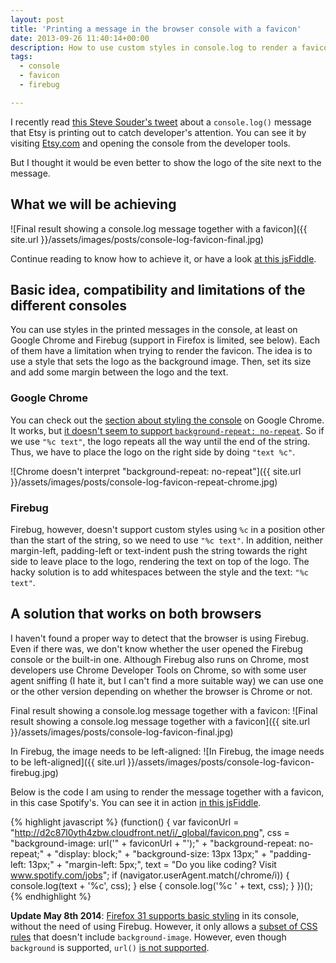 ```yaml
---
layout: post
title: 'Printing a message in the browser console with a favicon'
date: 2013-09-26 11:40:14+00:00
description: How to use custom styles in console.log to render a favicon with some text in the developer tools console.
tags:
  - console
  - favicon
  - firebug

---
```


I recently read [this Steve Souder's tweet](https://twitter.com/souders/status/378587712543944704/photo/1) about a `console.log()` message that Etsy is printing out to catch developer's attention. You can see it by visiting [Etsy.com](http://www.etsy.com) and opening the console from the developer tools.

But I thought it would be even better to show the logo of the site next to the message.

## What we will be achieving
![Final result showing a console.log message together with a favicon]({{ site.url }}/assets/images/posts/console-log-favicon-final.jpg)

Continue reading to know how to achieve it, or have a look [at this jsFiddle](http://jsfiddle.net/J3yZP/).

## Basic idea, compatibility and limitations of the different consoles
You can use styles in the printed messages in the console, at least on Google Chrome and Firebug (support in Firefox is limited, see below). Each of them have a limitation when trying to render the favicon. The idea is to use a style that sets the logo as the background image. Then, set its size and add some margin between the logo and the text.

### Google Chrome
You can check out the [section about styling the console](https://developers.google.com/chrome-developer-tools/docs/console#styling_console_output_with_css) on Google Chrome. It works, but [it doesn't seem to support `background-repeat: no-repeat`](https://plus.google.com/+AddyOsmani/posts/TanDFKEN9Kn#z12wstwg0wr5g1xoy04cepzz1lamdxbqjjg#1365803568707861). So if we use `"%c text"`, the logo repeats all the way until the end of the string. Thus, we have to place the logo on the right side by doing `"text %c"`.

![Chrome doesn't interpret "background-repeat: no-repeat"]({{ site.url }}/assets/images/posts/console-log-favicon-repeat-chrome.jpg)

### Firebug
Firebug, however, doesn't support custom styles using `%c` in a position other than the start of the string, so we need to use `"%c text"`. In addition, neither margin-left, padding-left or text-indent push the string towards the right side to leave place to the logo, rendering the text on top of the logo. The hacky solution is to add whitespaces between the style and the text: `"%c   text"`.

## A solution that works on both browsers
I haven't found a proper way to detect that the browser is using Firebug. Even if there was, we don't know whether the user opened the Firebug console or the built-in one. Although Firebug also runs on Chrome, most developers use Chrome Developer Tools on Chrome, so with some user agent sniffing (I hate it, but I can't find a more suitable way) we can use one or the other version depending on whether the browser is Chrome or not.

Final result showing a console.log message together with a favicon:
![Final result showing a console.log message together with a favicon]({{ site.url }}/assets/images/posts/console-log-favicon-final.jpg)

In Firebug, the image needs to be left-aligned:
![In Firebug, the image needs to be left-aligned]({{ site.url }}/assets/images/posts/console-log-favicon-firebug.jpg)

Below is the code I am using to render the message together with a favicon, in this case Spotify's. You can see it in action [in this jsFiddle](http://jsfiddle.net/J3yZP/).

{% highlight javascript %}
(function() {
  var faviconUrl = "http://d2c87l0yth4zbw.cloudfront.net/i/_global/favicon.png",
      css = "background-image: url('" + faviconUrl + "');" +
            "background-repeat: no-repeat;" +
            "display: block;" +
            "background-size: 13px 13px;" +
            "padding-left: 13px;" +
            "margin-left: 5px;",
      text = "Do you like coding? Visit www.spotify.com/jobs";
  if (navigator.userAgent.match(/chrome/i)) {
    console.log(text + '%c', css);
  } else {
    console.log('%c   ' + text, css);
  }
})();
{% endhighlight %}

**Update May 8th 2014**: [Firefox 31 supports basic styling](https://developer.mozilla.org/en/docs/Tools/Web_Console#Styling_messages) in its console, without the need of using Firebug. However, it only allows a [subset of CSS rules](https://bugzilla.mozilla.org/attachment.cgi?id=8404667&action=diff#a/browser/devtools/webconsole/console-output.js_sec2) that doesn't include `background-image`. However, even though `background` is supported, `url()` [is not supported](https://bugzilla.mozilla.org/attachment.cgi?id=8404667&action=diff#a/browser/devtools/webconsole/test/browser_webconsole_console_custom_styles.js_sec1).
